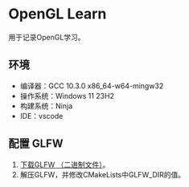 # OpenGL Learn

用于记录OpenGL学习。

## 环境

- 编译器：GCC 10.3.0 x86_64-w64-mingw32
- 操作系统：Windows 11 23H2
- 构建系统：Ninja
- IDE：vscode

## 配置 GLFW

1. [下载GLFW （二进制文件）](https://www.glfw.org/download.html)。
2. 解压GLFW，并修改CMakeLists中GLFW_DIR的值。